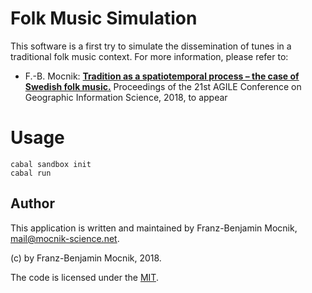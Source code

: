 # Folk Music Simulation

This software is a first try to simulate the dissemination of tunes in a traditional folk music context.  For more information, please refer to:

* F.-B. Mocnik: [**Tradition as a spatiotemporal process – the case of Swedish folk music.**](#) Proceedings of the 21st AGILE Conference on Geographic Information Science, 2018, to appear

# Usage

```
cabal sandbox init
cabal run
```

## Author

This application is written and maintained by Franz-Benjamin Mocnik, <mail@mocnik-science.net>.

(c) by Franz-Benjamin Mocnik, 2018.

The code is licensed under the [MIT](https://github.com/mocnik-science/folk-music-simulation/blob/master/LICENSE.md).
